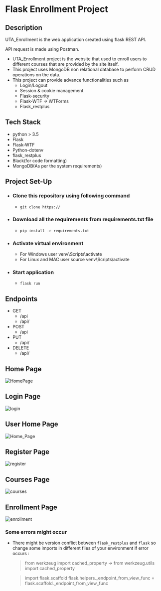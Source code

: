# Flask Enrollment Project

## Description
UTA_Enrollment is the web application created using flask REST API.

API request is made using Postman.

- UTA_Enrollment project is the website that used to enroll users to different courses that are provided by the site itself.
- This project uses MongoDB non relational database to perform CRUD operations on the data.
- This project can provide advance functionalities such as
  - Login/Logout
  - Session & cookie management
  - Flask-security
  - Flask-WTF -> WTForms
  - Flask_restplus



## Tech Stack
- python > 3.5
- Flask
- Flask-WTF
- Python-dotenv
- flask_restplus
- Black(for code formatting)
- MongoDB(As per the system requirements)

## Project Set-Up

  - ### Clone this repository using following command

    - `git clone https://`

  - ### Download all the requirements from requirements.txt file
    - `pip install -r requirements.txt`

  - ### Activate virtual environment
    - For Windows user
          venv\Scripts\activate
    - For Linux and MAC user
          source venv\Scripts\activate

  - ### Start application
    - `flask run`

## Endpoints
- GET
  - /api
  - /api/<idx>
- POST
  - /api
- PUT
  - /api/<idx>
- DELETE
  - /api/<idx>

## Home Page
  ![HomePage](https://user-images.githubusercontent.com/55522031/119269737-dabc2d80-bc16-11eb-904a-e21e956a20f2.JPG)

## Login Page
  ![login](https://user-images.githubusercontent.com/55522031/119269775-05a68180-bc17-11eb-81b6-72c98d14547c.JPG)

## User Home Page
  ![Home_Page](https://user-images.githubusercontent.com/55522031/119269787-19ea7e80-bc17-11eb-8780-0c835269b1ea.JPG)

## Register Page
  ![register](https://user-images.githubusercontent.com/55522031/119269798-253daa00-bc17-11eb-99ce-4214f0aca065.JPG)

## Courses Page
  ![courses](https://user-images.githubusercontent.com/55522031/119269808-31c20280-bc17-11eb-89c6-9e5c96dfcc09.JPG)

## Enrollment Page
  ![enrollment](https://user-images.githubusercontent.com/55522031/119269816-3f778800-bc17-11eb-9524-723b2f79db1a.JPG)


  
### Some errors might occur
  - There might be version conflict between `flask_restplus` and `flask` so change some imports in different files of your environment if error occurs :

      > from werkzeug import cached_property -> from werkzeug.utils import cached_property

      > import flask.scaffold
      >flask.helpers._endpoint_from_view_func = flask.scaffold._endpoint_from_view_func
 

